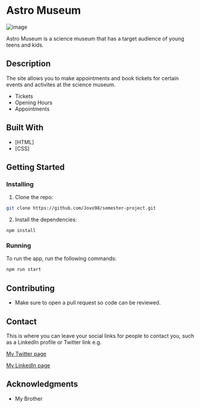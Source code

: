 # Astro Museum

![image](https://i.imgur.com/ncgXiDh.jpeg)

Astro Museum is a science museum that has a target audience of young teens and kids. 

## Description

The site allows you to make appointments and book tickets for certain events and activites at the science museum.

- Tickets
- Opening Hours
- Appointments

## Built With


- [HTML]
- [CSS]

## Getting Started

### Installing


1. Clone the repo:

```bash
git clone https://github.com/Jovo98/semester-project.git
```

2. Install the dependencies:

```
npm install
```

### Running


To run the app, run the following commands:

```bash
npm run start
```

## Contributing

- Make sure to open a pull request so code can be reviewed.

## Contact

This is where you can leave your social links for people to contact you, such as a LinkedIn profile or Twitter link e.g.

[My Twitter page](www.twitter.com)

[My LinkedIn page](www.linkedin.com)



## Acknowledgments

- My Brother
